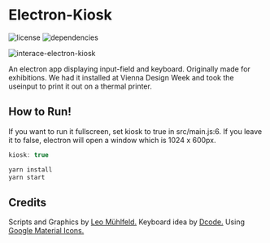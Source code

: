 # Electron-Kiosk
![license](https://badgen.net/badge/license/MIT/blue)
![dependencies](https://badgen.net/david/dev/leomuehlfeld/electron-kiosk)

![interace-electron-kiosk](https://user-images.githubusercontent.com/22169889/81873152-679bc800-957b-11ea-91a1-a357c2dd3bf3.png)


An electron app displaying input-field and keyboard. Originally made for exhibitions. We had it installed at Vienna Design Week and took the useinput to print it out on a thermal printer.

## How to Run!
If you want to run it fullscreen, set kiosk to true in src/main.js:6. If you leave it to false, electron will open a window which is 1024 x 600px.
```javascript
kiosk: true
```
```bash
yarn install
yarn start
```

## Credits
Scripts and Graphics by [Leo Mühlfeld.](https://leomuehlfeld.at) Keyboard idea by [Dcode.](https://codepen.io/dcode-software/pen/KYYKxP) Using [Google Material Icons.](https://google.github.io/material-design-icons/#icon-font-for-the-web)
